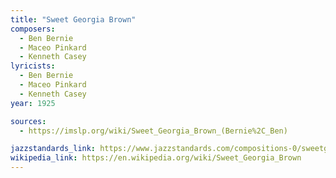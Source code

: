```yaml
---
title: "Sweet Georgia Brown"
composers:
  - Ben Bernie
  - Maceo Pinkard
  - Kenneth Casey
lyricists:
  - Ben Bernie
  - Maceo Pinkard
  - Kenneth Casey
year: 1925

sources:
  - https://imslp.org/wiki/Sweet_Georgia_Brown_(Bernie%2C_Ben)

jazzstandards_link: https://www.jazzstandards.com/compositions-0/sweetgeorgiabrown.htm
wikipedia_link: https://en.wikipedia.org/wiki/Sweet_Georgia_Brown
---
```

